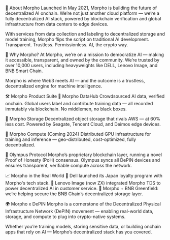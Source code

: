 🧬 About Morpho
Launched in May 2021, Morpho is building the future of decentralized AI onchain. We’re not just another cloud platform — we’re a fully decentralized AI stack, powered by blockchain verification and global infrastructure from data centers to edge devices.

With services from data collection and labeling to decentralized storage and model training, Morpho flips the script on traditional AI development. Transparent. Trustless. Permissionless. AI, the crypto way.

🚀 Why Morpho?
At Morpho, we’re on a mission to democratize AI — making it accessible, transparent, and owned by the community. We’re trusted by over 10,000 users, including heavyweights like DELL, Lenovo Image, and BNB Smart Chain.

Morpho is where Web3 meets AI — and the outcome is a trustless, decentralized engine for machine intelligence.

🛠️ Morpho Product Suite
🔹 Morpho DataHub
Crowdsourced AI data, verified onchain.
Global users label and contribute training data — all recorded immutably via blockchain. No middlemen, no black boxes.

🔹 Morpho Storage
Decentralized object storage that rivals AWS — at 60% less cost.
Powered by Seagate, Tencent Cloud, and Deimos edge devices.

🔹 Morpho Compute (Coming 2024)
Distributed GPU infrastructure for training and inference — geo-distributed, cost-optimized, fully decentralized.

🔹 Olympus Protocol
Morpho’s proprietary blockchain layer, running a novel Proof of Honesty (PoH) consensus. Olympus syncs all DePIN devices and ensures transparent, verifiable compute across the network.

📈 Morpho in the Real World
🔸 Dell launched its Japan loyalty program with Morpho's tech stack.
🔸 Lenovo Image (now ZX) integrated Morpho TDS to power decentralized AI in customer service.
🔸 Morpho + BNB Greenfield: we’re helping secure the BNB Chain’s decentralized storage layer.

🌍 Morpho x DePIN
Morpho is a cornerstone of the Decentralized Physical Infrastructure Network (DePIN) movement — enabling real-world data, storage, and compute to plug into crypto-native systems.

Whether you’re training models, storing sensitive data, or building onchain apps that rely on AI — Morpho’s decentralized stack has you covered.
